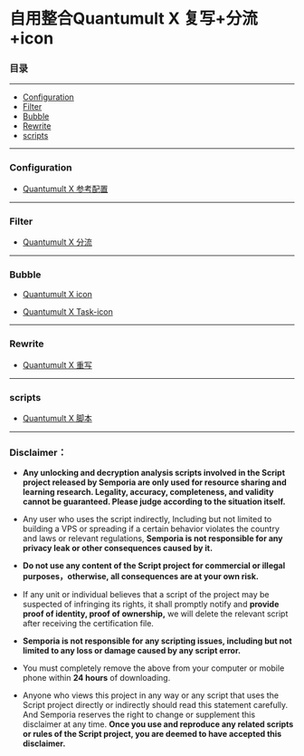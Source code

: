 # 自用整合Quantumult X 复写+分流+icon

### 目录
***
* [Configuration](#Configuration)
* [Filter](#Filter)
* [Bubble](#Bubble)
* [Rewrite](#Rewrite)
* [scripts](#scripts)

***
### Configuration
* [Quantumult X 参考配置](https://github.com/Semporia/Quantumult-X/tree/master/Configuration)  

***
### Filter
* [Quantumult X 分流](https://github.com/Semporia/Quantumult-X/tree/master/Filter)  

***
### Bubble
* [Quantumult X icon](https://github.com/Semporia/Quantumult-X/tree/master/Bubble/IconSet)  

* [Quantumult X Task-icon](https://github.com/Semporia/Quantumult-X/tree/master/Bubble/Task)  

***
### Rewrite
* [Quantumult X 重写](https://github.com/Semporia/Quantumult-X/tree/master/Rewrite)  

***
### scripts
* [Quantumult X 脚本](https://github.com/Semporia/Quantumult-X/tree/master/scripts)  


***
### Disclaimer：

* **Any unlocking and decryption analysis scripts involved in the Script project released by Semporia are only used for resource sharing and learning research. Legality, accuracy, completeness, and validity cannot be guaranteed. Please judge according to the situation itself.**

* Any user who uses the script indirectly, Including but not limited to building a VPS or spreading if a certain behavior violates the country and laws or relevant regulations, **Semporia is not responsible for any privacy leak or other consequences caused by it.**

* **Do not use any content of the Script project for commercial or illegal purposes，otherwise, all consequences are at your own risk.**

* If any unit or individual believes that a script of the project may be suspected of infringing its rights, it shall promptly notify and **provide proof of identity, proof of ownership,** we will delete the relevant script after receiving the certification file.

* **Semporia is not responsible for any scripting issues, including but not limited to any loss or damage caused by any script error.**

* You must completely remove the above from your computer or mobile phone within **24 hours** of downloading.

* Anyone who views this project in any way or any script that uses the Script project directly or indirectly should read this statement carefully. And Semporia reserves the right to change or supplement this disclaimer at any time. **Once you use and reproduce any related scripts or rules of the Script project, you are deemed to have accepted this disclaimer.**

